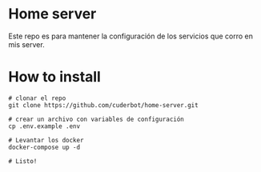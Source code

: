# Home server

Este repo es para mantener la configuración de los servicios
que corro en mis server.

# How to install

```
# clonar el repo
git clone https://github.com/cuderbot/home-server.git

# crear un archivo con variables de configuración
cp .env.example .env

# Levantar los docker
docker-compose up -d

# Listo!
```
